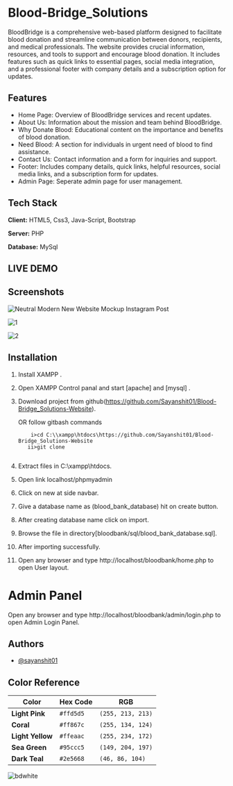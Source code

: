 
# Blood-Bridge_Solutions

BloodBridge is a comprehensive web-based platform designed to facilitate blood donation and streamline communication between donors, recipients, and medical professionals. The website provides crucial information, resources, and tools to support and encourage blood donation. It includes features such as quick links to essential pages, social media integration, and a professional footer with company details and a subscription option for updates.


## Features

- Home Page: Overview of BloodBridge services and recent updates.
- About Us: Information about the mission and team behind BloodBridge.
- Why Donate Blood: Educational content on the importance and benefits of blood donation.
- Need Blood: A section for individuals in urgent need of blood to find assistance.
- Contact Us: Contact information and a form for inquiries and support.
- Footer: Includes company details, quick links, helpful resources, social media links, and a subscription form for updates.
- Admin Page: Seperate admin page for user management.

## Tech Stack

**Client:** HTML5, Css3, Java-Script, Bootstrap

**Server:** PHP

**Database:** MySql


## LIVE DEMO


## Screenshots

![Neutral Modern New Website Mockup Instagram Post](https://github.com/Sayanshit01/Blood-Bridge_Solutions-Website/assets/128118122/52e417b7-a7ff-43dc-9c80-d82cc41c8441)


![1](https://github.com/Sayanshit01/Blood-Bridge_Solutions-Website/assets/128118122/daf6c535-5efa-4fb4-b752-e957478ce3a9)

![2](https://github.com/Sayanshit01/Blood-Bridge_Solutions-Website/assets/128118122/b0bc31f5-0c94-49f4-ba67-7c3e26b3454b)





## Installation

1. Install XAMPP .

2. Open XAMPP Control panal and start [apache] and [mysql] .

3. Download project from github(https://github.com/Sayanshit01/Blood-Bridge_Solutions-Website).

   OR follow gitbash commands <br>
     ```t
         i>cd C:\\xampp\htdocs\https://github.com/Sayanshit01/Blood-Bridge_Solutions-Website
        ii>git clone 
     
     
4. Extract files in C:\xampp\htdocs.

5. Open link localhost/phpmyadmin

6. Click on new at side navbar.

7. Give a database name as (blood_bank_database) hit on create button.

8. After creating database name click on import.

9. Browse the file in directory[bloodbank/sql/blood_bank_database.sql].

10. After importing successfully.

11. Open any browser and type http://localhost/bloodbank/home.php to open User layout.
     
# Admin Panel
   Open any browser and type http://localhost/bloodbank/admin/login.php to open Admin Login Panel.
  
## Authors

- [@sayanshit01](https://www.github.com/sayanshit01)


## Color Reference


| Color      | Hex Code | RGB          |
|------------|----------|--------------|
| **Light Pink**   | `#ffd5d5` | `(255, 213, 213)` |
| **Coral**   | `#ff867c` | `(255, 134, 124)` |
| **Light Yellow** | `#ffeaac` | `(255, 234, 172)` |
| **Sea Green** | `#95ccc5` | `(149, 204, 197)` |
| **Dark Teal**  | `#2e5668` | `(46, 86, 104)`  |

![bdwhite](https://github.com/Sayanshit01/Blood-Bridge_Solutions-Website/assets/128118122/0c3ddccf-2488-4c89-b39d-c029893ccdf0)



